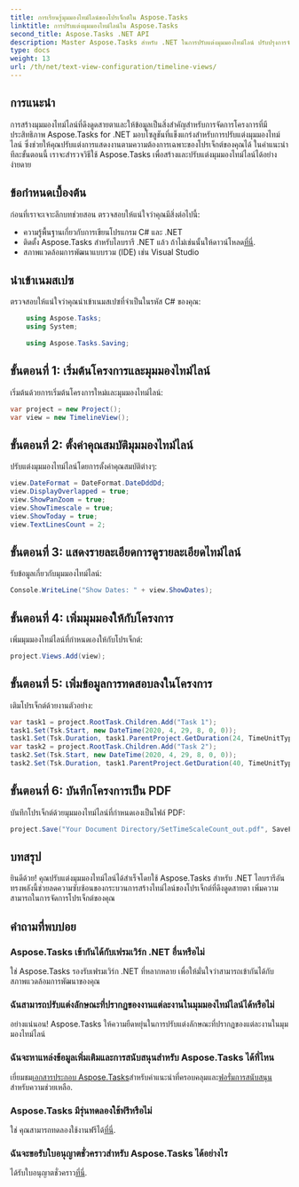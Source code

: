 ```yaml
---
title: การเรียนรู้มุมมองไทม์ไลน์ของโปรเจ็กต์ใน Aspose.Tasks
linktitle: การปรับแต่งมุมมองไทม์ไลน์ใน Aspose.Tasks
second_title: Aspose.Tasks .NET API
description: Master Aspose.Tasks สำหรับ .NET ในการปรับแต่งมุมมองไทม์ไลน์ ปรับปรุงการจัดการโครงการของคุณด้วยไทม์ไลน์ที่ดึงดูดสายตาซึ่งปรับให้เหมาะกับความต้องการของโครงการของคุณ
type: docs
weight: 13
url: /th/net/text-view-configuration/timeline-views/
---
```

## การแนะนำ
การสร้างมุมมองไทม์ไลน์ที่ดึงดูดสายตาและให้ข้อมูลเป็นสิ่งสำคัญสำหรับการจัดการโครงการที่มีประสิทธิภาพ Aspose.Tasks for .NET มอบโซลูชันที่แข็งแกร่งสำหรับการปรับแต่งมุมมองไทม์ไลน์ ซึ่งช่วยให้คุณปรับแต่งการแสดงงานตามความต้องการเฉพาะของโปรเจ็กต์ของคุณได้ ในคำแนะนำทีละขั้นตอนนี้ เราจะสำรวจวิธีใช้ Aspose.Tasks เพื่อสร้างและปรับแต่งมุมมองไทม์ไลน์ได้อย่างง่ายดาย
## ข้อกำหนดเบื้องต้น
ก่อนที่เราจะเจาะลึกบทช่วยสอน ตรวจสอบให้แน่ใจว่าคุณมีสิ่งต่อไปนี้:
- ความรู้พื้นฐานเกี่ยวกับการเขียนโปรแกรม C# และ .NET
-  ติดตั้ง Aspose.Tasks สำหรับไลบรารี .NET แล้ว ถ้าไม่เช่นนั้นให้ดาวน์โหลด[ที่นี่](https://releases.aspose.com/tasks/net/).
- สภาพแวดล้อมการพัฒนาแบบรวม (IDE) เช่น Visual Studio
## นำเข้าเนมสเปซ
ตรวจสอบให้แน่ใจว่าคุณนำเข้าเนมสเปซที่จำเป็นในรหัส C# ของคุณ:
```csharp
    using Aspose.Tasks;
    using System;
    
    using Aspose.Tasks.Saving;
```
## ขั้นตอนที่ 1: เริ่มต้นโครงการและมุมมองไทม์ไลน์
เริ่มต้นด้วยการเริ่มต้นโครงการใหม่และมุมมองไทม์ไลน์:
```csharp
var project = new Project();
var view = new TimelineView();
```
## ขั้นตอนที่ 2: ตั้งค่าคุณสมบัติมุมมองไทม์ไลน์
ปรับแต่งมุมมองไทม์ไลน์โดยการตั้งค่าคุณสมบัติต่างๆ:
```csharp
view.DateFormat = DateFormat.DateDddDd;
view.DisplayOverlapped = true;
view.ShowPanZoom = true;
view.ShowTimescale = true;
view.ShowToday = true;
view.TextLinesCount = 2;
```
## ขั้นตอนที่ 3: แสดงรายละเอียดการดูรายละเอียดไทม์ไลน์
รับข้อมูลเกี่ยวกับมุมมองไทม์ไลน์:
```csharp
Console.WriteLine("Show Dates: " + view.ShowDates);
```
## ขั้นตอนที่ 4: เพิ่มมุมมองให้กับโครงการ
เพิ่มมุมมองไทม์ไลน์ที่กำหนดเองให้กับโปรเจ็กต์:
```csharp
project.Views.Add(view);
```
## ขั้นตอนที่ 5: เพิ่มข้อมูลการทดสอบลงในโครงการ
เติมโปรเจ็กต์ด้วยงานตัวอย่าง:
```csharp
var task1 = project.RootTask.Children.Add("Task 1");
task1.Set(Tsk.Start, new DateTime(2020, 4, 29, 8, 0, 0));
task1.Set(Tsk.Duration, task1.ParentProject.GetDuration(24, TimeUnitType.Hour));
var task2 = project.RootTask.Children.Add("Task 2");
task2.Set(Tsk.Start, new DateTime(2020, 4, 29, 8, 0, 0));
task2.Set(Tsk.Duration, task1.ParentProject.GetDuration(40, TimeUnitType.Hour));
```
## ขั้นตอนที่ 6: บันทึกโครงการเป็น PDF
บันทึกโปรเจ็กต์ด้วยมุมมองไทม์ไลน์ที่กำหนดเองเป็นไฟล์ PDF:
```csharp
project.Save("Your Document Directory/SetTimeScaleCount_out.pdf", SaveFileFormat.Pdf);
```
## บทสรุป
ยินดีด้วย! คุณปรับแต่งมุมมองไทม์ไลน์ได้สำเร็จโดยใช้ Aspose.Tasks สำหรับ .NET ไลบรารีอันทรงพลังนี้ช่วยลดความซับซ้อนของกระบวนการสร้างไทม์ไลน์ของโปรเจ็กต์ที่ดึงดูดสายตา เพิ่มความสามารถในการจัดการโปรเจ็กต์ของคุณ
## คำถามที่พบบ่อย
### Aspose.Tasks เข้ากันได้กับเฟรมเวิร์ก .NET อื่นหรือไม่
ใช่ Aspose.Tasks รองรับเฟรมเวิร์ก .NET ที่หลากหลาย เพื่อให้มั่นใจว่าสามารถเข้ากันได้กับสภาพแวดล้อมการพัฒนาของคุณ
### ฉันสามารถปรับแต่งลักษณะที่ปรากฏของงานแต่ละงานในมุมมองไทม์ไลน์ได้หรือไม่
อย่างแน่นอน! Aspose.Tasks ให้ความยืดหยุ่นในการปรับแต่งลักษณะที่ปรากฏของแต่ละงานในมุมมองไทม์ไลน์
### ฉันจะหาแหล่งข้อมูลเพิ่มเติมและการสนับสนุนสำหรับ Aspose.Tasks ได้ที่ไหน
 เยี่ยมชม[เอกสารประกอบ Aspose.Tasks](https://reference.aspose.com/tasks/net/)สำหรับคำแนะนำที่ครอบคลุมและ[ฟอรั่มการสนับสนุน](https://forum.aspose.com/c/tasks/15) สำหรับความช่วยเหลือ.
### Aspose.Tasks มีรุ่นทดลองใช้ฟรีหรือไม่
 ใช่ คุณสามารถทดลองใช้งานฟรีได้[ที่นี่](https://releases.aspose.com/).
### ฉันจะขอรับใบอนุญาตชั่วคราวสำหรับ Aspose.Tasks ได้อย่างไร
 ได้รับใบอนุญาตชั่วคราว[ที่นี่](https://purchase.aspose.com/temporary-license/).